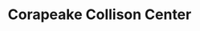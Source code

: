 ---
title: "Corapeake Collison Center"
url: /corapeake/corapeake-collison-center/
shop: car repair
---